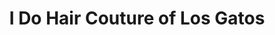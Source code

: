 ---
title: "I Do Hair Couture of Los Gatos"
url: /los-gatos/i-do-hair-couture-of-los-gatos/
shop: Kosmetik
---
